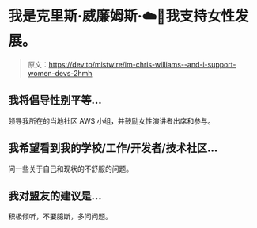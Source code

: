 # 我是克里斯·威廉姆斯·☁️🐍我支持女性发展。

> 原文：<https://dev.to/mistwire/im-chris-williams--and-i-support-women-devs-2hmh>

## 我将倡导性别平等...

领导我所在的当地社区 AWS 小组，并鼓励女性演讲者出席和参与。

## 我希望看到我的学校/工作/开发者/技术社区...

问一些关于自己和现状的不舒服的问题。

## 我对盟友的建议是...

积极倾听，不要臆断，多问问题。